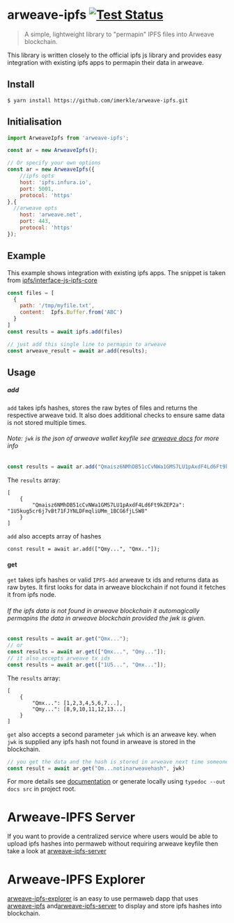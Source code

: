 # arweave-ipfs [![Test Status](https://github.com/imerkle/arweave-ipfs/workflows/CI/badge.svg)](https://github.com/imerkle/arweave-ipfs/actions)

> A simple, lightweight library to "permapin" IPFS files into Arweave blockchain.

This library is written closely to the official ipfs js library and provides easy integration with existing ipfs apps to permapin their data in arweave.


## Install

```
$ yarn install https://github.com/imerkle/arweave-ipfs.git
```


## Initialisation

```js
import ArweaveIpfs from 'arweave-ipfs';

const ar = new ArweaveIpfs();

// Or specify your own options
const ar = new ArweaveIpfs({
    //ipfs opts
    host: 'ipfs.infura.io',
    port: 5001,
    protocol: 'https' 
},{
  //arweave opts
    host: 'arweave.net',
    port: 443,
    protocol: 'https'
});

```
## Example

This example shows integration with existing ipfs apps.
The snippet is taken from [ipfs/interface-js-ipfs-core](https://github.com/ipfs/interface-js-ipfs-core/blob/master/SPEC/FILES.md#add)

```js
const files = [
  {
    path: '/tmp/myfile.txt',
    content:  Ipfs.Buffer.from('ABC')
  }
]
const results = await ipfs.add(files)

// just add this single line to permapin to arweave
const arweave_result = await ar.add(results);
```
## Usage

##### add

`add` takes ipfs hashes, stores the raw bytes of files and returns the respective arweave txid. It also does additional checks to ensure same data is not stored multiple times.

###### Note: `jwk` is the json of arweave wallet keyfile see [arweave docs](https://github.com/ArweaveTeam/arweave-js#create-a-new-wallet-and-private-key) for more info

```js
const results = await ar.add("Qmaisz6NMhDB51cCvNWa1GMS7LU1pAxdF4Ld6Ft9kZEP2a", jwk);
```
The `results` array:
```
[
    {
        "Qmaisz6NMhDB51cCvNWa1GMS7LU1pAxdF4Ld6Ft9kZEP2a": "1U5kug5cr6j7vBt71FJYNLDFmqliUMm_1BCG6fjLSW8"
    }
]
```

`add` also accepts array of hashes
```
const result = await ar.add(["Qmy...", "Qmx.."]);
```

#### get

`get` takes ipfs hashes or valid `IPFS-Add` arweave tx ids and returns data as raw bytes.
It first looks for data in arweave blockchain if not found it fetches it from ipfs node.
###### If the ipfs data is not found in arweave blockchain it automagically permapins the data in arweave blockchain provided the jwk is given. 

```js
const results = await ar.get("Qmx...");
// or
const results = await ar.get(["Qmx...", "Qmy..."]);
// it also accepts arweave tx ids
const results = await ar.get(["1U5...", "Qmx..."]);

```

The `results` array:
```
[
    {
        "Qmx...": [1,2,3,4,5,6,7...],
        "Qmy...": [8,9,10,11,12,13...]
    }
]
```

`get` also accepts a second parameter `jwk` which is an arweave key. when `jwk` is supplied any ipfs hash not found in arweave is stored in the blockchain.

```js
// you get the data and the hash is stored in arweave next time someone tries to fetch it
const result = await ar.get("Qm...notinarweavehash", jwk)
```

For more details see [documentation](https://arweave.net/quKGogRQdoygnckHV0vj_oTfIIRjnn-fETBfQT9kWX4) or generate locally using `typedoc --out docs src` in project root.

# Arweave-IPFS Server

If you want to provide a centralized service where users would be able to upload ipfs hashes into permaweb without requiring arweave keyfile then take a look at [arweave-ipfs-server](https://github.com/imerkle/arweave-ipfs-server)

# Arweave-IPFS Explorer

[arweave-ipfs-explorer](https://github.com/imerkle/arweave-ipfs-explorer) is an easy to use permaweb dapp that uses [arweave-ipfs](https://github.com/imerkle/arweave-ipfs) and[arweave-ipfs-server](https://github.com/imerkle/arweave-ipfs-server) to display and store ipfs hashes into blockchain.
